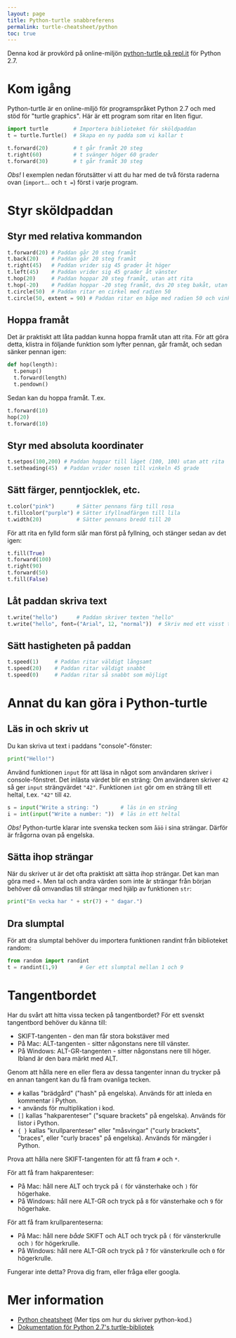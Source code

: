 ```yaml
---
layout: page
title: Python-turtle snabbreferens
permalink: turtle-cheatsheet/python
toc: true
---
```



Denna kod är provkörd på online-miljön [python-turtle på repl.it](http://repl.it/languages/python-turtle) för Python 2.7.

# Kom igång

Python-turtle är en online-miljö för programspråket Python 2.7 och med stöd för "turtle graphics". Här är ett program som ritar en liten figur.

```python
import turtle        # Importera biblioteket för sköldpaddan
t = turtle.Turtle()  # Skapa en ny padda som vi kallar t

t.forward(20)        # t går framåt 20 steg
t.right(60)          # t svänger höger 60 grader
t.forward(30)        # t går framåt 30 steg
```

*Obs!* I exemplen nedan förutsätter vi att du har med de två första raderna ovan (`import`... och `t =`) först i varje program.

# Styr sköldpaddan

## Styr med relativa kommandon

```python
t.forward(20) # Paddan går 20 steg framåt
t.back(20)    # Paddan går 20 steg framåt
t.right(45)   # Paddan vrider sig 45 grader åt höger
t.left(45)    # Paddan vrider sig 45 grader åt vänster
t.hop(20)     # Paddan hoppar 20 steg framåt, utan att rita
t.hop(-20)    # Paddan hoppar -20 steg framåt, dvs 20 steg bakåt, utan att rita
t.circle(50)  # Paddan ritar en cirkel med radien 50
t.circle(50, extent = 90) # Paddan ritar en båge med radien 50 och vinkeln 90
```

## Hoppa framåt

Det är praktiskt att låta paddan kunna hoppa framåt utan att rita. För att göra detta, klistra in följande funktion som lyfter pennan, går framåt, och sedan sänker pennan igen:

```python
def hop(length):
  t.penup()
  t.forward(length)
  t.pendown()
```

Sedan kan du hoppa framåt. T.ex.

```python
t.forward(10)
hop(20)
t.forward(10)
```

## Styr med absoluta koordinater

```python
t.setpos(100,200) # Paddan hoppar till läget (100, 100) utan att rita
t.setheading(45)  # Paddan vrider nosen till vinkeln 45 grade
```

## Sätt färger, penntjocklek, etc.

```python
t.color("pink")       # Sätter pennans färg till rosa
t.fillcolor("purple") # Sätter ifyllnadfärgen till lila
t.width(20)           # Sätter pennans bredd till 20
```

För att rita en fylld form slår man först på fyllning, och stänger sedan av det igen:

```python
t.fill(True)
t.forward(100)
t.right(90)
t.forward(50)
t.fill(False)
```

## Låt paddan skriva text

```python
t.write("hello")      # Paddan skriver texten "hello"
t.write("hello", font=("Arial", 12, "normal"))  # Skriv med ett visst typsnitt
```

## Sätt hastigheten på paddan
```python
t.speed(1)     # Paddan ritar väldigt långsamt
t.speed(20)    # Paddan ritar väldigt snabbt
t.speed(0)     # Paddan ritar så snabbt som möjligt
```

# Annat du kan göra i Python-turtle

## Läs in och skriv ut

Du kan skriva ut text i paddans "console"-fönster:

```python
print("Hello!")
```

Använd funktionen `input` för att läsa in något som användaren skriver i console-fönstret. Det inlästa värdet blir en sträng: Om användaren skriver `42` så ger `input` strängvärdet `"42"`. Funktionen `int` gör om en sträng till ett heltal, t.ex. `"42"` till `42`.

```python
s = input("Write a string: ")       # läs in en sträng
i = int(input("Write a number: "))  # läs in ett heltal
```

*Obs!* Python-turtle klarar inte svenska tecken som `åäö` i sina strängar. Därför är frågorna ovan på engelska.

## Sätta ihop strängar

När du skriver ut är det ofta praktiskt att sätta ihop strängar. Det kan man göra med `+`. Men tal och andra värden som inte är strängar från början behöver då omvandlas till strängar med hjälp av funktionen `str`:

```python
print("En vecka har " + str(7) + " dagar.")
```

## Dra slumptal

För att dra slumptal behöver du importera funktionen randint från biblioteket random:

```python
from random import randint
t = randint(1,9)       # Ger ett slumptal mellan 1 och 9
```

# Tangentbordet

Har du svårt att hitta vissa tecken på tangentbordet? För ett svenskt tangentbord behöver du känna till:

* SKIFT-tangenten - den man får stora bokstäver med
* På Mac: ALT-tangenten - sitter någonstans nere till vänster.
* På Windows: ALT-GR-tangenten - sitter någonstans nere till höger. Ibland är den bara märkt med ALT.

Genom att hålla nere en eller flera av dessa tangenter innan du trycker på en annan tangent kan du få fram ovanliga tecken.

* `#` kallas "brädgård" ("hash" på engelska). Används för att inleda en kommentar i Python.
* `*` används för multiplikation i kod.
* `[]` kallas "hakparenteser" ("square brackets" på engelska). Används för listor i Python.
* `{ }` kallas "krullparenteser" eller "måsvingar" ("curly brackets", "braces", eller "curly braces" på engelska). Används för mängder i Python.

Prova att hålla nere SKIFT-tangenten för att få fram `#` och `*`.

För att få fram hakparenteser:
* På Mac: håll nere ALT och tryck på `(` för vänsterhake och `)` för högerhake.
* På Windows: håll nere ALT-GR och tryck på `8` för vänsterhake och `9` för högerhake.

För att få fram krullparenteserna:
* På Mac: håll nere *både* SKIFT och ALT och tryck på `(` för vänsterkrulle och `)` för högerkrulle.
* På Windows: håll nere ALT-GR och tryck på `7` för vänsterkrulle och `0` för högerkrulle.

Fungerar inte detta? Prova dig fram, eller fråga eller googla.



# Mer information

* [Python cheatsheet](../../programming/python/CHEATSHEET.md) (Mer tips om hur du skriver python-kod.)
* [Dokumentation för Python 2.7's turtle-bibliotek](https://docs.python.org/2/library/turtle.html)
